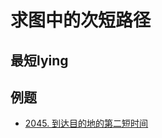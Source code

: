 # 求图中的次短路径





## 最短lying





## 例题

- [2045. 到达目的地的第二短时间](https://leetcode-cn.com/problems/second-minimum-time-to-reach-destination/)